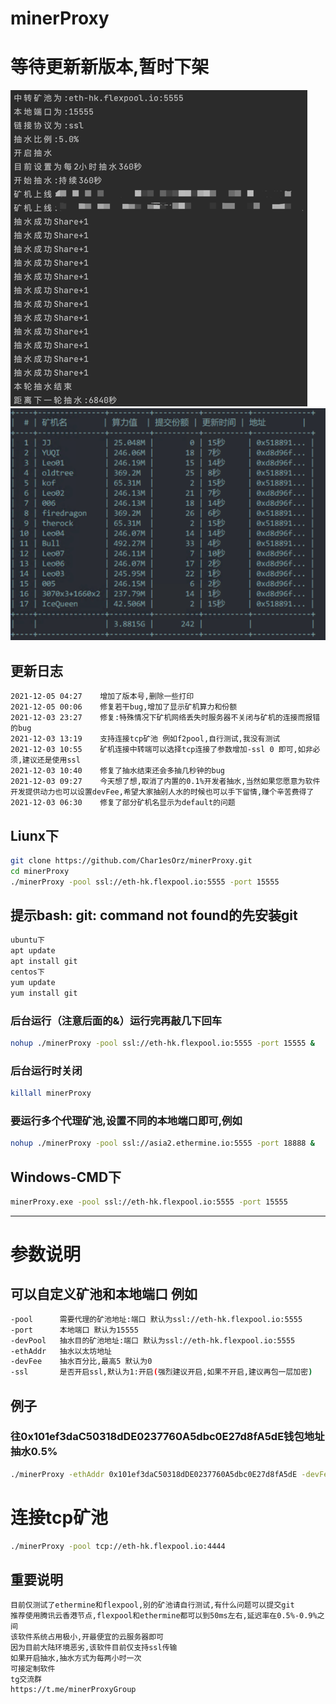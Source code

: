 # minerProxy
# 等待更新新版本,暂时下架
![img.png](img.png)
![img_1.png](img_1.png)
## 更新日志

```bigquery
2021-12-05 04:27    增加了版本号,删除一些打印
2021-12-05 00:06    修复若干bug,增加了显示矿机算力和份额
2021-12-03 23:27    修复:特殊情况下矿机网络丢失时服务器不关闭与矿机的连接而报错的bug
2021-12-03 13:19    支持连接tcp矿池 例如f2pool,自行测试,我没有测试
2021-12-03 10:55    矿机连接中转端可以选择tcp连接了参数增加-ssl 0 即可,如非必须,建议还是使用ssl
2021-12-03 10:40    修复了抽水结束还会多抽几秒钟的bug
2021-12-03 09:27    今天想了想,取消了内置的0.1%开发者抽水,当然如果您愿意为软件开发提供动力也可以设置devFee,希望大家抽别人水的时候也可以手下留情,赚个辛苦费得了
2021-12-03 06:30    修复了部分矿机名显示为default的问题
```

## Liunx下

```bash
git clone https://github.com/Char1esOrz/minerProxy.git
cd minerProxy 
./minerProxy -pool ssl://eth-hk.flexpool.io:5555 -port 15555
```
## 提示bash: git: command not found的先安装git
```bash
ubuntu下
apt update
apt install git
centos下
yum update
yum install git
```
### 后台运行（注意后面的&）运行完再敲几下回车

```bash
nohup ./minerProxy -pool ssl://eth-hk.flexpool.io:5555 -port 15555 &
```

### 后台运行时关闭

```bash
killall minerProxy
```

### 要运行多个代理矿池,设置不同的本地端口即可,例如

```bash
nohup ./minerProxy -pool ssl://asia2.ethermine.io:5555 -port 18888 &
```

## Windows-CMD下

```bash
minerProxy.exe -pool ssl://eth-hk.flexpool.io:5555 -port 15555
```

---

# 参数说明

## 可以自定义矿池和本地端口 例如

```bash
-pool      需要代理的矿池地址:端口 默认为ssl://eth-hk.flexpool.io:5555
-port      本地端口 默认为15555
-devPool   抽水目的矿池地址:端口 默认为ssl://eth-hk.flexpool.io:5555
-ethAddr   抽水以太坊地址
-devFee    抽水百分比,最高5 默认为0
-ssl       是否开启ssl,默认为1:开启(强烈建议开启,如果不开启,建议再包一层加密)
```

## 例子

### 往0x101ef3daC50318dDE0237760A5dbc0E27d8fA5dE钱包地址抽水0.5%

```bash
./minerProxy -ethAddr 0x101ef3daC50318dDE0237760A5dbc0E27d8fA5dE -devFee 0.5
```

# 连接tcp矿池

```bash
./minerProxy -pool tcp://eth-hk.flexpool.io:4444
```

## 重要说明

```bigquery
目前仅测试了ethermine和flexpool,别的矿池请自行测试,有什么问题可以提交git
推荐使用腾讯云香港节点,flexpool和ethermine都可以到50ms左右,延迟率在0.5%-0.9%之间
该软件系统占用极小,开最便宜的云服务器即可
因为目前大陆环境恶劣,该软件目前仅支持ssl传输
如果开启抽水,抽水方式为每两小时一次
可接定制软件
tg交流群
https://t.me/minerProxyGroup
```

